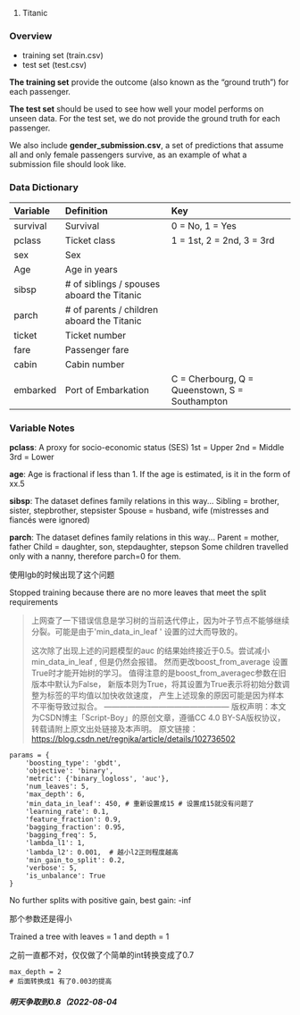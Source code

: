 1. Titanic

### Overview

- training set (train.csv)
- test set (test.csv)

**The training set** provide the outcome (also known as the “ground truth”) for each passenger. 

**The test set** should be used to see how well your model performs on unseen data. For the test set, we do not provide the ground truth for each passenger. 

We also include **gender_submission.csv**, a set of predictions that assume all and only female passengers survive, as an example of what a submission file should look like.

### Data Dictionary

| **Variable** | **Definition**                             | **Key**                                        |
| :----------- | :----------------------------------------- | :--------------------------------------------- |
| survival     | Survival                                   | 0 = No, 1 = Yes                                |
| pclass       | Ticket class                               | 1 = 1st, 2 = 2nd, 3 = 3rd                      |
| sex          | Sex                                        |                                                |
| Age          | Age in years                               |                                                |
| sibsp        | # of siblings / spouses aboard the Titanic |                                                |
| parch        | # of parents / children aboard the Titanic |                                                |
| ticket       | Ticket number                              |                                                |
| fare         | Passenger fare                             |                                                |
| cabin        | Cabin number                               |                                                |
| embarked     | Port of Embarkation                        | C = Cherbourg, Q = Queenstown, S = Southampton |

### Variable Notes

**pclass**: A proxy for socio-economic status (SES)
1st = Upper
2nd = Middle
3rd = Lower

**age**: Age is fractional if less than 1. If the age is estimated, is it in the form of xx.5

**sibsp**: The dataset defines family relations in this way...
Sibling = brother, sister, stepbrother, stepsister
Spouse = husband, wife (mistresses and fiancés were ignored)

**parch**: The dataset defines family relations in this way...
Parent = mother, father
Child = daughter, son, stepdaughter, stepson
Some children travelled only with a nanny, therefore parch=0 for them.

使用lgb的时候出现了这个问题

Stopped training because there are no more leaves that meet the split requirements

> 上网查了一下错误信息是学习树的当前迭代停止，因为叶子节点不能够继续分裂。可能是由于'min_data_in_leaf ' 设置的过大而导致的。
>
> 这次除了出现上述的问题模型的auc 的结果始终接近于0.5。尝试减小min_data_in_leaf , 但是仍然会报错。 然而更改boost_from_average 设置True时才能开始树的学习。 值得注意的是boost_from_averagec参数在旧版本中默认为False， 新版本则为True，将其设置为True表示将初始分数调整为标签的平均值以加快收敛速度， 产生上述现象的原因可能是因为样本不平衡导致过拟合。
> ————————————————
> 版权声明：本文为CSDN博主「Script-Boy」的原创文章，遵循CC 4.0 BY-SA版权协议，转载请附上原文出处链接及本声明。
> 原文链接：https://blog.csdn.net/regnjka/article/details/102736502

```
params = {
    'boosting_type': 'gbdt',
    'objective': 'binary',
    'metric': {'binary_logloss', 'auc'},
    'num_leaves': 5,
    'max_depth': 6,
    'min_data_in_leaf': 450, # 重新设置成15 # 设置成15就没有问题了
    'learning_rate': 0.1,
    'feature_fraction': 0.9,
    'bagging_fraction': 0.95,
    'bagging_freq': 5,
    'lambda_l1': 1,
    'lambda_l2': 0.001,  # 越小l2正则程度越高
    'min_gain_to_split': 0.2,
    'verbose': 5,
    'is_unbalance': True
}
```

 No further splits with positive gain, best gain: -inf

那个参数还是得小

Trained a tree with leaves = 1 and depth = 1

之前一直都不对，仅仅做了个简单的int转换变成了0.7

```
max_depth = 2 
# 后面转换成1 有了0.003的提高
```

##### 明天争取到0.8（2022-08-04



